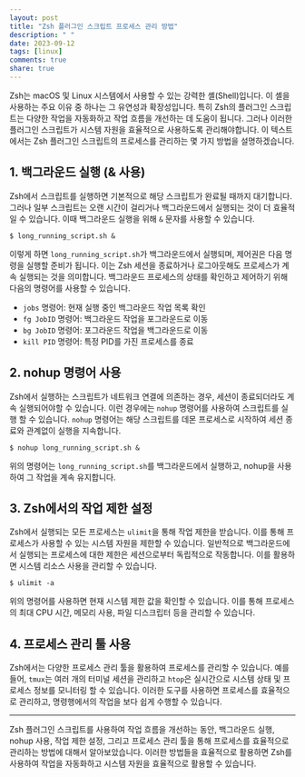 ```yaml
---
layout: post
title: "Zsh 플러그인 스크립트 프로세스 관리 방법"
description: " "
date: 2023-09-12
tags: [linux]
comments: true
share: true
---
```


Zsh는 macOS 및 Linux 시스템에서 사용할 수 있는 강력한 셸(Shell)입니다. 이 셸을 사용하는 주요 이유 중 하나는 그 유연성과 확장성입니다. 특히 Zsh의 플러그인 스크립트는 다양한 작업을 자동화하고 작업 흐름을 개선하는 데 도움이 됩니다. 그러나 이러한 플러그인 스크립트가 시스템 자원을 효율적으로 사용하도록 관리해야합니다. 이 텍스트에서는 Zsh 플러그인 스크립트의 프로세스를 관리하는 몇 가지 방법을 설명하겠습니다.

## 1. 백그라운드 실행 (& 사용)

Zsh에서 스크립트를 실행하면 기본적으로 해당 스크립트가 완료될 때까지 대기합니다. 그러나 일부 스크립트는 오랜 시간이 걸리거나 백그라운드에서 실행되는 것이 더 효율적일 수 있습니다. 이때 백그라운드 실행을 위해 `&` 문자를 사용할 수 있습니다.

```shell
$ long_running_script.sh &
```

이렇게 하면 `long_running_script.sh`가 백그라운드에서 실행되며, 제어권은 다음 명령을 실행할 준비가 됩니다. 이는 Zsh 세션을 종료하거나 로그아웃해도 프로세스가 계속 실행되는 것을 의미합니다. 백그라운드 프로세스의 상태를 확인하고 제어하기 위해 다음의 명령어를 사용할 수 있습니다.

- `jobs` 명령어: 현재 실행 중인 백그라운드 작업 목록 확인
- `fg JobID` 명령어: 백그라운드 작업을 포그라운드로 이동
- `bg JobID` 명령어: 포그라운드 작업을 백그라운드로 이동
- `kill PID` 명령어: 특정 PID를 가진 프로세스를 종료

## 2. nohup 명령어 사용

Zsh에서 실행하는 스크립트가 네트워크 연결에 의존하는 경우, 세션이 종료되더라도 계속 실행되어야할 수 있습니다. 이런 경우에는 `nohup` 명령어를 사용하여 스크립트를 실행 할 수 있습니다. `nohup` 명령어는 해당 스크립트를 데몬 프로세스로 시작하여 세션 종료와 관계없이 실행을 지속합니다.

```shell
$ nohup long_running_script.sh &
```

위의 명령어는 `long_running_script.sh`를 백그라운드에서 실행하고, nohup을 사용하여 그 작업을 계속 유지합니다.

## 3. Zsh에서의 작업 제한 설정

Zsh에서 실행되는 모든 프로세스는 `ulimit`을 통해 작업 제한을 받습니다. 이를 통해 프로세스가 사용할 수 있는 시스템 자원을 제한할 수 있습니다. 일반적으로 백그라운드에서 실행되는 프로세스에 대한 제한은 세션으로부터 독립적으로 작동합니다. 이를 활용하면 시스템 리소스 사용을 관리할 수 있습니다.

```shell
$ ulimit -a
```

위의 명령어를 사용하면 현재 시스템 제한 값을 확인할 수 있습니다. 이를 통해 프로세스의 최대 CPU 시간, 메모리 사용, 파일 디스크립터 등을 관리할 수 있습니다.

## 4. 프로세스 관리 툴 사용

Zsh에서는 다양한 프로세스 관리 툴을 활용하여 프로세스를 관리할 수 있습니다. 예를 들어, `tmux`는 여러 개의 터미널 세션을 관리하고 `htop`은 실시간으로 시스템 상태 및 프로세스 정보를 모니터링 할 수 있습니다. 이러한 도구를 사용하면 프로세스를 효율적으로 관리하고, 명령행에서의 작업을 보다 쉽게 수행할 수 있습니다.

<hr>

Zsh 플러그인 스크립트를 사용하여 작업 흐름을 개선하는 동안, 백그라운드 실행, nohup 사용, 작업 제한 설정, 그리고 프로세스 관리 툴을 통해 프로세스를 효율적으로 관리하는 방법에 대해서 알아보았습니다. 이러한 방법들을 효율적으로 활용하면 Zsh를 사용하여 작업을 자동화하고 시스템 자원을 효율적으로 활용할 수 있습니다.